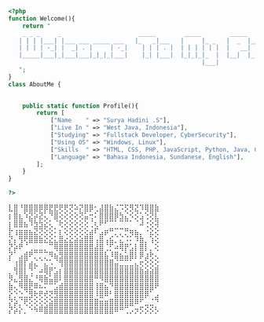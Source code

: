 ```php
<?php
function Welcome(){
    return "
    _ _ _     _                      _____        _____        _____         ___ _ _
   | | | |___| |___ ___ _____ ___   |_   _|___   |     |_ _   |  _  |___ ___|  _|_| |___
   | | | | -_| |  _| . |     | -_|    | | | . |  | | | | | |  |   __|  _| . |  _| | | -_|
   |_____|___|_|___|___|_|_|_|___|    |_| |___|  |_|_|_|_  |  |__|  |_| |___|_| |_|_|___|
                                                       |___|
   ";
}
class AboutMe {
    

    public static function Profile(){
        return [
            ["Name    " => "Surya Hadini .S"],
            ["Live In " => "𝚆𝚎𝚜𝚝 𝙹𝚊𝚟𝚊, 𝙸𝚗𝚍𝚘𝚗𝚎𝚜𝚒𝚊"],
            ["𝚂𝚝𝚞𝚍𝚢𝚒𝚗𝚐" => "𝙵𝚞𝚕𝚕𝚜𝚝𝚊𝚌𝚔 𝙳𝚎𝚟𝚎𝚕𝚘𝚙𝚎𝚛, 𝙲𝚢𝚋𝚎𝚛𝚂𝚎𝚌𝚞𝚛𝚒𝚝𝚢"],
            ["Using OS" => "Windows, Linux"],
            ["Skills  " => "𝙷𝚃𝙼𝙻, 𝙲𝚂𝚂, 𝙿𝙷𝙿, 𝙹𝚊𝚟𝚊𝚂𝚌𝚛𝚒𝚙𝚝, 𝙿𝚢𝚝𝚑𝚘𝚗, 𝙹𝚊𝚟𝚊, 𝙲/C++"],
            ["𝙻𝚊𝚗𝚐𝚞𝚊𝚐𝚎" => "𝙱𝚊𝚑𝚊𝚜𝚊 𝙸𝚗𝚍𝚘𝚗𝚎𝚜𝚒𝚊, 𝚂𝚞𝚗𝚍𝚊𝚗𝚎𝚜𝚎, 𝙴𝚗𝚐𝚕𝚒𝚜𝚑"],
        ];
    }
}

?>
```
<pre style="width:488;">
⣇⣿⠘⣿⣿⣿⡿⡿⣟⣟⢟⢟⢝⠵⡝⣿⡿⢂⣼⣿⣷⣌⠩⡫⡻⣝⠹⢿⣿⣷
​⡆⣿⣆⠱⣝⡵⣝⢅⠙⣿⢕⢕⢕⢕⢝⣥⢒⠅⣿⣿⣿⡿⣳⣌⠪⡪⣡⢑⢝⣇
​⡆⣿⣿⣦⠹⣳⣳⣕⢅⠈⢗⢕⢕⢕⢕⢕⢈⢆⠟⠋⠉⠁⠉⠉⠁⠈⠼⢐⢕⢽
​⡗⢰⣶⣶⣦⣝⢝⢕⢕⠅⡆⢕⢕⢕⢕⢕⣴⠏⣠⡶⠛⡉⡉⡛⢶⣦⡀⠐⣕⢕
​⡝⡄⢻⢟⣿⣿⣷⣕⣕⣅⣿⣔⣕⣵⣵⣿⣿⢠⣿⢠⣮⡈⣌⠨⠅⠹⣷⡀⢱⢕
​⡝⡵⠟⠈⢀⣀⣀⡀⠉⢿⣿⣿⣿⣿⣿⣿⣿⣼⣿⢈⡋⠴⢿⡟⣡⡇⣿⡇⡀⢕
​⡝⠁⣠⣾⠟⡉⡉⡉⠻⣦⣻⣿⣿⣿⣿⣿⣿⣿⣿⣧⠸⣿⣦⣥⣿⡇⡿⣰⢗⢄
​⠁⢰⣿⡏⣴⣌⠈⣌⠡⠈⢻⣿⣿⣿⣿⣿⣿⣿⣿⣿⣿⣬⣉⣉⣁⣄⢖⢕⢕⢕
​⡀⢻⣿⡇⢙⠁⠴⢿⡟⣡⡆⣿⣿⣿⣿⣿⣿⣿⣿⣿⣿⣿⣿⣿⣿⣿⣷⣵⣵⣿
​⡻⣄⣻⣿⣌⠘⢿⣷⣥⣿⠇⣿⣿⣿⣿⣿⣿⠛⠻⣿⣿⣿⣿⣿⣿⣿⣿⣿⣿⣿
​⣷⢄⠻⣿⣟⠿⠦⠍⠉⣡⣾⣿⣿⣿⣿⣿⣿⢸⣿⣦⠙⣿⣿⣿⣿⣿⣿⣿⣿⠟
​⡕⡑⣑⣈⣻⢗⢟⢞⢝⣻⣿⣿⣿⣿⣿⣿⣿⠸⣿⠿⠃⣿⣿⣿⣿⣿⣿⡿⠁⣠
​⡝⡵⡈⢟⢕⢕⢕⢕⣵⣿⣿⣿⣿⣿⣿⣿⣿⣿⣶⣶⣿⣿⣿⣿⣿⠿⠋⣀⣈⠙
⡝⡵⡕⡀⠑⠳⠿⣿⣿⣿⣿⣿⣿⣿⣿⣿⣿⣿⣿⣿⣿⠿⠛⢉⡠⡲⡫⡪⡪⡣
 </pre>

